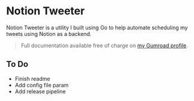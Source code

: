 # Notion Tweeter

Notion Tweeter is a utility I built using Go to help automate scheduling my tweets using Notion as a backend.

> Full documentation available free of charge on [my Gumroad profile](https://brianmmdev.gumroad.com/l/notion-tweeter-template).

## To Do

- Finish readme
- Add config file param
- Add release pipeline